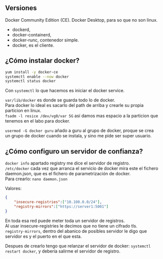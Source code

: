 ## Versiones
Docker Community Edition (CE).
Docker Desktop, para so que no son linux.


+ dockerd,
+ docker-containerd,
+ docker-runc, contenedor simple.
+ docker, es el cliente.

## ¿Cómo instalar docker?
```bash
yum install -y docker-ce
systemctl enable --now docker
systemctl status docker
```
Con `systemctl` lo que hacemos es iniciar el docker service.

`var/lib/docker` es donde se guarda todo lo de docker.<br>
Para docker lo ideal es sacarlo del path de arriba y crearle su propia particion en linux.<br>
`fsadm -l resice /dev/vg0/var 5G` así damos mas espacio a la particion que tenemos en el labo para docker.

`usermod -G docker guru` añado a guru al grupo de docker, proque se crea un grupo de docker cuando se instala, y sino me pide ser super usuario.

## ¿Cómo configuro un servidor de confianza?
`docker info` apartado registry me dice el servidor de registro.<br>
`/etc/docker` cada vez que arranca el servicio de docker mira este el fichero daemon.json, que es el fichero de parametrización de docker.<br>
Para crearlo: `nano daemon.json`

Valores:
```json
{
    "insecure-registries":["10.100.0.0/24"],
    "registry-mirrors":["https://server1:5001"]
}
```

En toda esa red puede meter toda un servidor de registros.<br>
Al usar insecure-registries le decimos que no tiene un cifrado tls.<br>
`registry-mirrors`, dentro del abanico de posibles servidor le digo que servidor es y el puerto en el que esta.

Despues de crearlo tengo que relanzar el servidor de docker: `systemctl restart docker`, y debería salirme el servidor de registro.

